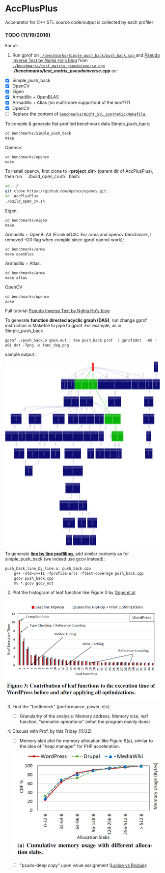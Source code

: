 # AccPlusPlus
Accelerator for C++ STL
source code/output is collected by each profiler 
### TODO (11/19/2018)
For all: 
1. Run gprof on <a href="./benchmarks/Simple_push_back/push_back.cpp" target="_blank">```./benchmarks/Simple_push_back/push_back.cpp``` </a> and <a href="http://nghiaho.com/?p=1726" target="_blank">Pseudo Inverse Test by Nghia Ho's blog</a> from <a href="./benchmarks/test_matrix_pseudoinverse.cpp" target="_blank">```./benchmarks/test_matrix_pseudoinverse.cpp``` </a> **_./benchmarks/test_matrix_pseudoinverse.cpp_** on:

- [x] Simple_push_back
- [x] OpenCV
- [x] Eigen
- [x] Armadillo + OpenBLAS
- [x] Armadillo + Atlas (no multi-core supportout of the box???)
- [x] OpenCV
- [ ] Replace the content of <a href="./benchmarks/Wicht_STL_synthetic/Makefile" target="_blank">```benchmarks/Wicht_STL_synthetic/Makefile``` </a>.

To compile & generate flat-profiled benchmark data
Simple_push_back:
```
cd benchmarks/Simple_push_back
make 
``` 

Opencv:
```
cd benchmarks/opencv
make 
```

To install opencv, first clone to <__project_dir__> (parent dir of AccPlusPlus), then run ```./build_open_cv.sh`` bash: 
```bash
cd ../
git clone https://github.com/opencv/opencv.git. 
cd  AccPlusPlus
./build_open_cv.sh
```

Eigen:
```
cd benchmarks/eigen
make 
```

Armadillo + OpenBLAS (FrankieD4C: For arma and opencv benchmark, I removed -O3 flag when compile since gprof cannot work):
```
cd benchmarks/arma
make openblas
```

Armadillo + Atlas:
```
cd benchmarks/arma
make altas
```

OpenCV
```
cd benchmarks/opencv
make
```

Full tutorial <a href="http://nghiaho.com/?p=1726" target="_blank">Pseudo Inverse Test by Nghia Ho's blog</a>  

To generate  __function directed acyclic graph (DAG)__, run change gprof instruction in Makefile to pipe to  gprof. For example, as in Simple_push_back
```
gprof ./push_back.o gmon.out | tee push_back.prof  | gprof2dot  -n0 -e0| dot -Tpng -o func_dag.png 
```
sample output :

<img src="./benchmarks/simple_push_back/func_dag.png" width="1000" height="600" />
<!-- ![alt text](./benchmarks/simple_push_back/func_dag.png "push_back DAG") -->

To generate <a href="https://ftp.gnu.org/pub/old-gnu/Manuals/gprof-2.9.1/html_node/gprof_17.html" target="_blank"> __line by line profliling__</a>, add similar contents as for simple_push_back (we indeed use gcov instead):  
```
push_back_line_by_line.o: push_back.cpp
	g++ -std=c++11 -fprofile-arcs -ftest-coverage push_back.cpp
	gcov push_back.cpp
	mv *.gcov gcov_out
```

2. Plot the histogram of leaf function like Figure 3 by [Gope et al](http://pharm.ece.wisc.edu/papers/isca17_dgope.pdf) 

![alt text](./ref/figure_leaf_function.PNG "leaf function distribution")

3. Find the "bottleneck" (performance, power, etc)

    - [ ] Granularity of the analysis: Memory address, Memory size, leaf function, "semantic operations" (what the program mainly does) 

4. Discuss with Prof. by this Friday (11/22)

    - [ ] Memory slab plot for memory allocation like Figure  8(a), similar to the idea of "heap manager" for PHP acceleration. 

    ![alt text](./ref/mem_slob_cdf.PNG "memory slabs' CDF")

    - [ ] "psudo-deep copy" upon value assignment (<a href="https://www.artima.com/cppsource/rvalue.html" target="_blank">Lvalue vs Rvalue</a>): 
